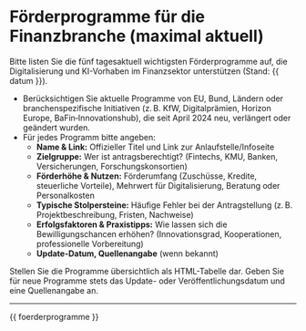 # Förderprogramme für die Finanzbranche (maximal aktuell)

Bitte listen Sie die fünf tagesaktuell wichtigsten Förderprogramme auf,
die Digitalisierung und KI-Vorhaben im Finanzsektor unterstützen (Stand: {{ datum }}).

- Berücksichtigen Sie aktuelle Programme von EU, Bund, Ländern oder branchenspezifische Initiativen (z. B. KfW, Digitalprämien, Horizon Europe, BaFin‑Innovationshub), die seit April 2024 neu, verlängert oder geändert wurden.
- Für jedes Programm bitte angeben:
  - **Name & Link:** Offizieller Titel und Link zur Anlaufstelle/Infoseite
  - **Zielgruppe:** Wer ist antragsberechtigt? (Fintechs, KMU, Banken, Versicherungen, Forschungskonsortien)
  - **Förderhöhe & Nutzen:** Förderumfang (Zuschüsse, Kredite, steuerliche Vorteile), Mehrwert für Digitalisierung, Beratung oder Personalkosten
  - **Typische Stolpersteine:** Häufige Fehler bei der Antragstellung (z. B. Projektbeschreibung, Fristen, Nachweise)
  - **Erfolgsfaktoren & Praxistipps:** Wie lassen sich die Bewilligungschancen erhöhen? (Innovationsgrad, Kooperationen, professionelle Vorbereitung)
  - **Update-Datum, Quellenangabe** (wenn bekannt)

Stellen Sie die Programme übersichtlich als HTML-Tabelle dar. Geben Sie für neue Programme stets das Update- oder Veröffentlichungsdatum und eine Quellenangabe an.

---

{{ foerderprogramme }}
